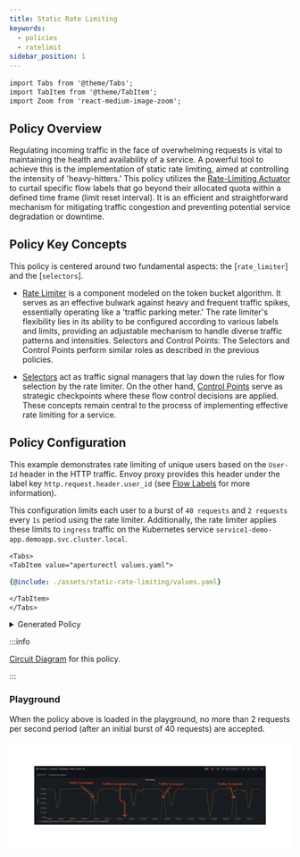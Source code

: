 ```yaml
---
title: Static Rate Limiting
keywords:
  - policies
  - ratelimit
sidebar_position: 1
---
```


```mdx-code-block
import Tabs from '@theme/Tabs';
import TabItem from '@theme/TabItem';
import Zoom from 'react-medium-image-zoom';
```

## Policy Overview

Regulating incoming traffic in the face of overwhelming requests is vital to
maintaining the health and availability of a service. A powerful tool to achieve
this is the implementation of static rate limiting, aimed at controlling the
intensity of 'heavy-hitters.' This policy utilizes the
[Rate-Limiting Actuator](/concepts/flow-control/components/rate-limiter.md) to
curtail specific flow labels that go beyond their allocated quota within a
defined time frame (limit reset interval). It is an efficient and
straightforward mechanism for mitigating traffic congestion and preventing
potential service degradation or downtime.

## Policy Key Concepts

This policy is centered around two fundamental aspects: the [`rate_limiter`] and
the [`selectors`].

- [Rate Limiter](../../concepts/flow-control/components/rate-limiter.md) is a
  component modeled on the token bucket algorithm. It serves as an effective
  bulwark against heavy and frequent traffic spikes, essentially operating like
  a 'traffic parking meter.' The rate limiter's flexibility lies in its ability
  to be configured according to various labels and limits, providing an
  adjustable mechanism to handle diverse traffic patterns and intensities.
  Selectors and Control Points: The Selectors and Control Points perform similar
  roles as described in the previous policies.

- [Selectors](../../concepts/flow-control/selector.md) act as traffic signal
  managers that lay down the rules for flow selection by the rate limiter. On
  the other hand, [Control Points](../../concepts/flow-control/selector.md)
  serve as strategic checkpoints where these flow control decisions are applied.
  These concepts remain central to the process of implementing effective rate
  limiting for a service.

## Policy Configuration

This example demonstrates rate limiting of unique users based on the `User-Id`
header in the HTTP traffic. Envoy proxy provides this header under the label key
`http.request.header.user_id` (see
[Flow Labels](/concepts/flow-control/flow-label.md) for more information).

This configuration limits each user to a burst of `40 requests` and `2 requests`
every `1s` period using the rate limiter. Additionally, the rate limiter applies
these limits to `ingress` traffic on the Kubernetes service
`service1-demo-app.demoapp.svc.cluster.local`.

```mdx-code-block
<Tabs>
<TabItem value="aperturectl values.yaml">
```

```yaml
{@include: ./assets/static-rate-limiting/values.yaml}
```

```mdx-code-block
</TabItem>
</Tabs>

```

<details><summary>Generated Policy</summary>
<p>

```yaml
{@include: ./assets/static-rate-limiting/static-rate-limiting.yaml}
```

</p>
</details>

:::info

[Circuit Diagram](./assets/static-rate-limiting/static-rate-limiting.mmd.svg)
for this policy.

:::

### Playground

When the policy above is loaded in the playground, no more than 2 requests per
second period (after an initial burst of 40 requests) are accepted.

<Zoom>

![Static Rate Limiting](./assets/static-rate-limiting/static-rate-limiting-02.png)

</Zoom>
